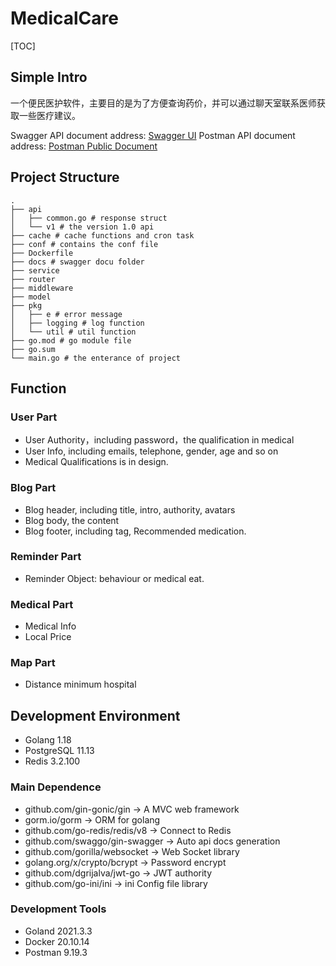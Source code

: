 # MedicalCare

[TOC]

## Simple Intro

一个便民医护软件，主要目的是为了方便查询药价，并可以通过聊天室联系医师获取一些医疗建议。

Swagger API document address: [Swagger UI](http://139.9.221.94:8000/swagger/index.html)
Postman API document address: [Postman Public Document](https://documenter.getpostman.com/view/16949749/Uyxoh3ko)

## Project Structure

```
.
├── api
│   ├── common.go # response struct
│   └── v1 # the version 1.0 api
├── cache # cache functions and cron task
├── conf # contains the conf file
├── Dockerfile
├── docs # swagger docu folder
├── service
├── router
├── middleware
├── model
├── pkg 
│   ├── e # error message
│   ├── logging # log function
│   └── util # util function
├── go.mod # go module file
├── go.sum
└── main.go # the enterance of project
```



## Function

### User Part

- User Authority，including password，the qualification in medical
- User Info, including emails, telephone, gender, age and so on
- Medical Qualifications is in design.

### Blog Part

- Blog header, including title, intro, authority, avatars
- Blog body, the content
- Blog footer, including tag, Recommended medication.

### Reminder Part

- Reminder Object: behaviour or medical eat.

### Medical Part

- Medical Info
- Local Price

### Map Part

- Distance minimum hospital



## Development Environment

- Golang 1.18
- PostgreSQL 11.13
- Redis 3.2.100

### Main Dependence

- github.com/gin-gonic/gin -> A MVC web framework
- gorm.io/gorm -> ORM for golang
- github.com/go-redis/redis/v8 -> Connect to Redis
- github.com/swaggo/gin-swagger -> Auto api docs generation
- github.com/gorilla/websocket -> Web Socket library
- golang.org/x/crypto/bcrypt -> Password encrypt
- github.com/dgrijalva/jwt-go -> JWT authority
- github.com/go-ini/ini -> ini Config file library

### Development Tools

- Goland 2021.3.3
- Docker 20.10.14
- Postman 9.19.3
